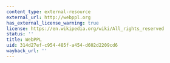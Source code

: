 ```yaml
---
content_type: external-resource
external_url: http://webppl.org
has_external_license_warning: true
license: https://en.wikipedia.org/wiki/All_rights_reserved
status: ''
title: WebPPL
uid: 314d27ef-c954-485f-a454-d602d2209cd6
wayback_url: ''
---
```

